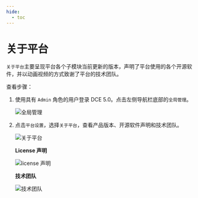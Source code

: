 ```yaml
---
hide:
  - toc
---
```


# 关于平台

`关于平台`主要呈现平台各个子模块当前更新的版本，声明了平台使用的各个开源软件，并以动画视频的方式致谢了平台的技术团队。

查看步骤：

1. 使用具有 `Admin` 角色的用户登录 DCE 5.0。点击左侧导航栏底部的`全局管理`。

    ![全局管理](https://docs.daocloud.io/daocloud-docs-images/docs/ghippo/images/ws01.png)

2. 点击`平台设置`，选择`关于平台`，查看产品版本、开源软件声明和技术团队。

    ![关于平台](https://docs.daocloud.io/daocloud-docs-images/docs/ghippo/images/about05.png)

    **License 声明**

    ![license 声明](https://docs.daocloud.io/daocloud-docs-images/docs/ghippo/images/about02.png)

    **技术团队**

    ![技术团队](https://docs.daocloud.io/daocloud-docs-images/docs/ghippo/images/about03.png)
